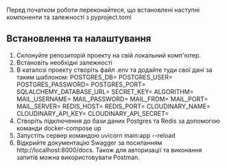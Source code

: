 Перед початком роботи переконайтеся, що встановлені наступні компоненти та залежності з pyproject.toml

## Встановлення та налаштування

1. Склонуйте репозиторій проекту на свій локальний комп'ютер.
2. Встановіть необхідні залежності
3. В каталозі проекту створіть файл .env та додайте туди свої дані за таким шаблоном:
POSTGRES_DB=
POSTGRES_USER=
POSTGRES_PASSWORD=
POSTGRES_PORT=
SQLALCHEMY_DATABASE_URL=
SECRET_KEY=
ALGORITHM=
MAIL_USERNAME=
MAIL_PASSWORD=
MAIL_FROM=
MAIL_PORT=
MAIL_SERVER=
REDIS_HOST=
REDIS_PORT=
CLOUDINARY_NAME=
CLOUDINARY_API_KEY=
CLOUDINARY_API_SECRET=
4. Створіть підключення до бази даних Postgres та Redis за допомогою команди  docker-compose up
5. Запустіть сервер командою uvicorn main:app --reload
6. Відкрийте документацію Swagger за посиланням http://localhost:8000/docs. Також для авторизації та виконання запитів можна використовувати Postman.


